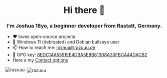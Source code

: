 <h1 align="center">Hi there 👋</h1>
<h3 align="center">I'm Joshua 18yo, a beginner developer from Rastatt, Germany.</h3>

- :heart: loves open-source projects
- :penguin: Windows 11 (debloated) and Debian bullseye user
- 📫 How to reach me: [joshua@razuuu.de](mailto:joshua@razuuu.de)
- :key: GPG key: [8EDC14A5551EE4DBA5E8B81308A33FBCA44DACB2](https://raw.githubusercontent.com/razuuu/razuuu/master/gpg.key)
- Here a my <a rel="me" href="https://www.razuuu.de">Contact options</a>

<p><img align="left" src="https://github-readme-stats.vercel.app/api/top-langs/?username=razuuu&layout=compact&hide_border=true&theme=dark" alt="razuuu" /></p>
<p>&nbsp;<img align="center" src="https://github-readme-stats.vercel.app/api?username=razuuu&show_icons=true&hide_border=true&theme=dark" alt="razuuu" /></p>
